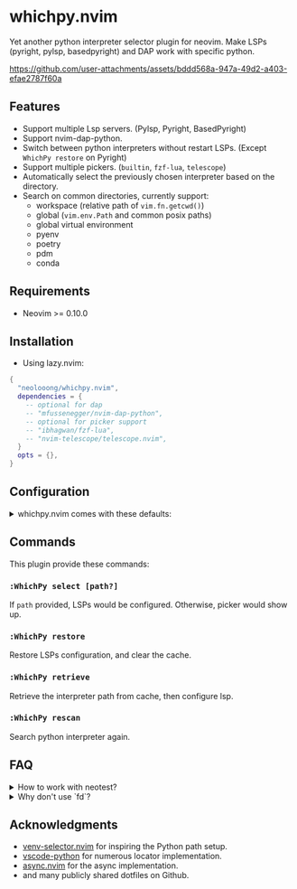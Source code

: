 # whichpy.nvim

Yet another python interpreter selector plugin for neovim. Make LSPs (pyright, pylsp, basedpyright) and DAP work with specific python.


https://github.com/user-attachments/assets/bddd568a-947a-49d2-a403-efae2787f60a


## Features

- Support multiple Lsp servers. (Pylsp, Pyright, BasedPyright)
- Support nvim-dap-python.
- Switch between python interpreters without restart LSPs. (Except `WhichPy restore` on Pyright)
- Support multiple pickers. (`builtin`, `fzf-lua`, `telescope`)
- Automatically select the previously chosen interpreter based on the directory.
- Search on common directories, currently support:
  - workspace (relative path of `vim.fn.getcwd()`)
  - global (`vim.env.Path` and common posix paths)
  - global virtual environment
  - pyenv
  - poetry
  - pdm
  - conda

## Requirements

- Neovim >= 0.10.0

## Installation

- Using lazy.nvim:

```lua
{
  "neolooong/whichpy.nvim",
  dependencies = {
    -- optional for dap
    -- "mfussenegger/nvim-dap-python",
    -- optional for picker support
    -- "ibhagwan/fzf-lua",
    -- "nvim-telescope/telescope.nvim",
  }
  opts = {},
}
```

## Configuration

<details>
  <summary>whichpy.nvim comes with these defaults:</summary>

  ```lua
  {
    cache_dir = vim.fn.stdpath("cache") .. "/whichpy.nvim",
    picker = {
      name = "builtin",  -- must be one of ("builtin", "fzf-lua", "telescope")
      -- You can customize the picker as follows. For available options, refer to the respective documentation.
      -- ["fzf-lua"] = {
      --   prompt="fzf-lua",
      -- },
      -- telescope = {
      --   prompt_title="telescope",
      -- },
      -- builtin = {
      --   prompt="vim.ui.select",
      -- },
    },
    locator = {
      -- you can disable locator like this
      -- locator_name = { enable = false },
      workspace = {
        search_pattern = ".*env.*", -- `:help lua-patterns`
        depth = 2,
        ignore_dirs = {
          ".git",
          ".mypy_cache",
          ".pytest_cache",
          ".ruff_cache",
          "__pycache__",
          "__pypackages__",
        },
      },
      global = {},
      global_virtual_environment = {
        dirs = {
          -- accept following structure
          -- path
          -- { path, vim.uv.os_uname().sysname }
          "~/envs",
          "~/.direnv",
          "~/.venvs",
          "~/.virtualenvs",
          "~/.local/share/virtualenvs",
          { "~/Envs", "Windows_NT" },  -- only search on Windows
          vim.env.WORKON_HOME,
        }
      },
      pyenv = {},
      poetry = {},
      pdm = {},
      conda = {},
    },
    lsp = {
      pylsp = require("whichpy.lsp.handlers.pylsp"),
      pyright = require("whichpy.lsp.handlers.pyright"),
      basedpyright = require("whichpy.lsp.handlers.pyright"),
    },
  }
  ```
</details>

## Commands

This plugin provide these commands:

### `:WhichPy select [path?]`

  If `path` provided, LSPs would be configured. Otherwise, picker would show up.

### `:WhichPy restore`

  Restore LSPs configuration, and clear the cache.

### `:WhichPy retrieve`

  Retrieve the interpreter path from cache, then configure lsp.

### `:WhichPy rescan`

  Search python interpreter again.

## FAQ

<details>
  <summary>How to work with neotest?</summary>

  ```lua
  {
    "nvim-neotest/neotest",
    dependencies = {
      "nvim-neotest/nvim-nio",
      "nvim-neotest/neotest-python",
    },
    config = function()
      local python_adapter = require("neotest-python")({
        python = function()
          local whichpy_python = require("whichpy.envs").current_selected()
          if whichpy_python then
            return whichpy_python
          end
          return require("neotest-python.base").get_python_command
        end,
      })
      require("neotest").setup({
        adapters = { python_adapter },
      })
    end,
  }
  ```
</details>

<details>
  <summary>Why don't use `fd`?</summary>

  1. I'm not familiar with `fd`. (main reason)
  2. I only want to search a specific directory. `vim.uv.fs_stat` is fast enough for me.

  Once I'm become more familiar with `fd` and have free time. I'll try.
</details>

## Acknowledgments

- [venv-selector.nvim](https://github.com/linux-cultist/venv-selector.nvim) for inspiring the Python path setup.
- [vscode-python](https://github.com/microsoft/vscode-python) for numerous locator implementation.
- [async.nvim](https://github.com/lewis6991/async.nvim) for the async implementation.
- and many publicly shared dotfiles on Github.
